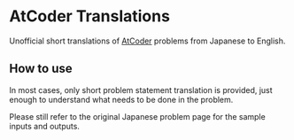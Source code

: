 # AtCoder Translations

Unofficial short translations of [AtCoder](https://atcoder.jp/) problems from Japanese to English.

## How to use

In most cases, only short problem statement translation is provided, just enough to understand what needs to be done in the
problem.

Please still refer to the original Japanese problem page for the sample inputs and outputs.
